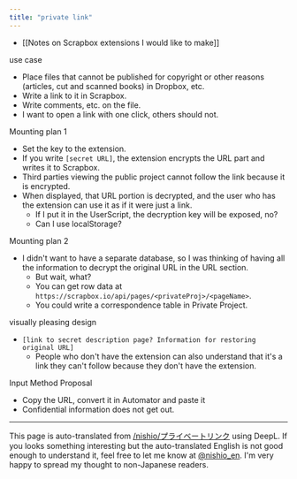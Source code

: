 ```yaml
---
title: "private link"
---
```


- [[Notes on Scrapbox extensions I would like to make]]

use case
- Place files that cannot be published for copyright or other reasons (articles, cut and scanned books) in Dropbox, etc.
- Write a link to it in Scrapbox.
- Write comments, etc. on the file.
- I want to open a link with one click, others should not.

Mounting plan 1
- Set the key to the extension.
- If you write `[secret URL]`, the extension encrypts the URL part and writes it to Scrapbox.
- Third parties viewing the public project cannot follow the link because it is encrypted.
- When displayed, that URL portion is decrypted, and the user who has the extension can use it as if it were just a link.
    - If I put it in the UserScript, the decryption key will be exposed, no?
    - Can I use localStorage?

Mounting plan 2
- I didn't want to have a separate database, so I was thinking of having all the information to decrypt the original URL in the URL section.
    - But wait, what?
    - You can get row data at `https://scrapbox.io/api/pages/<privateProj>/<pageName>`.
    - You could write a correspondence table in Private Project.

visually pleasing design
- `[link to secret description page? Information for restoring original URL]`
    - People who don't have the extension can also understand that it's a link they can't follow because they don't have the extension.

Input Method Proposal
- Copy the URL, convert it in Automator and paste it
- Confidential information does not get out.

---
This page is auto-translated from [/nishio/プライベートリンク](https://scrapbox.io/nishio/プライベートリンク) using DeepL. If you looks something interesting but the auto-translated English is not good enough to understand it, feel free to let me know at [@nishio_en](https://twitter.com/nishio_en). I'm very happy to spread my thought to non-Japanese readers.